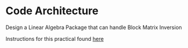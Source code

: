 # Code Architecture
Design a Linear Algebra Package that can handle Block Matrix Inversion


Instructions for this practical found [here](https://kodingwithkevin.com/collection/code-architecture.html)